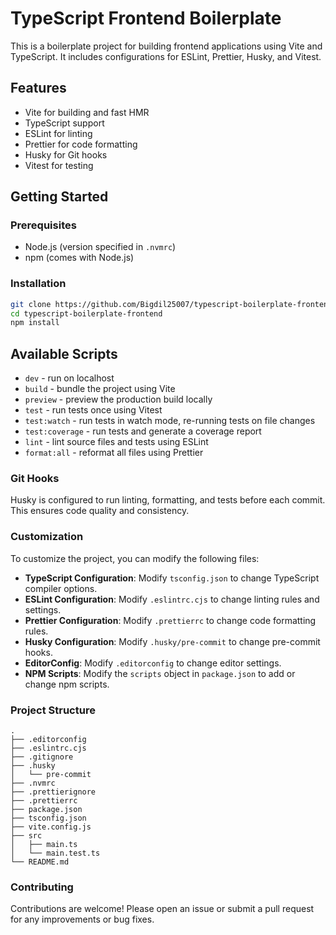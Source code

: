 # TypeScript Frontend Boilerplate

This is a boilerplate project for building frontend applications using Vite and TypeScript. It includes configurations for ESLint, Prettier, Husky, and Vitest.

## Features

- Vite for building and fast HMR
- TypeScript support
- ESLint for linting
- Prettier for code formatting
- Husky for Git hooks
- Vitest for testing

## Getting Started

### Prerequisites

- Node.js (version specified in `.nvmrc`)
- npm (comes with Node.js)

### Installation

```sh
git clone https://github.com/Bigdil25007/typescript-boilerplate-frontend.git
cd typescript-boilerplate-frontend
npm install
```

## Available Scripts

- `dev` - run on localhost
- `build` - bundle the project using Vite
- `preview` - preview the production build locally
- `test` - run tests once using Vitest
- `test:watch` - run tests in watch mode, re-running tests on file changes
- `test:coverage` - run tests and generate a coverage report
- `lint` - lint source files and tests using ESLint
- `format:all` - reformat all files using Prettier

### Git Hooks

Husky is configured to run linting, formatting, and tests before each commit. This ensures code quality and consistency.

### Customization

To customize the project, you can modify the following files:

- **TypeScript Configuration**: Modify `tsconfig.json` to change TypeScript compiler options.
- **ESLint Configuration**: Modify `.eslintrc.cjs` to change linting rules and settings.
- **Prettier Configuration**: Modify `.prettierrc` to change code formatting rules.
- **Husky Configuration**: Modify `.husky/pre-commit` to change pre-commit hooks.
- **EditorConfig**: Modify `.editorconfig` to change editor settings.
- **NPM Scripts**: Modify the `scripts` object in `package.json` to add or change npm scripts.

### Project Structure

```
.
├── .editorconfig
├── .eslintrc.cjs
├── .gitignore
├── .husky
│   └── pre-commit
├── .nvmrc
├── .prettierignore
├── .prettierrc
├── package.json
├── tsconfig.json
├── vite.config.js
├── src
│   ├── main.ts
│   └── main.test.ts
└── README.md
```

### Contributing

Contributions are welcome! Please open an issue or submit a pull request for any improvements or bug fixes.
